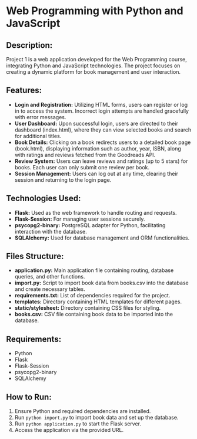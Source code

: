 # Web Programming with Python and JavaScript

## Description:
Project 1 is a web application developed for the Web Programming course, integrating Python and JavaScript technologies. The project focuses on creating a dynamic platform for book management and user interaction.

## Features:
- **Login and Registration:** Utilizing HTML forms, users can register or log in to access the system. Incorrect login attempts are handled gracefully with error messages.
- **User Dashboard:** Upon successful login, users are directed to their dashboard (index.html), where they can view selected books and search for additional titles.
- **Book Details:** Clicking on a book redirects users to a detailed book page (book.html), displaying information such as author, year, ISBN, along with ratings and reviews fetched from the Goodreads API.
- **Review System:** Users can leave reviews and ratings (up to 5 stars) for books. Each user can only submit one review per book.
- **Session Management:** Users can log out at any time, clearing their session and returning to the login page.

## Technologies Used:
- **Flask:** Used as the web framework to handle routing and requests.
- **Flask-Session:** For managing user sessions securely.
- **psycopg2-binary:** PostgreSQL adapter for Python, facilitating interaction with the database.
- **SQLAlchemy:** Used for database management and ORM functionalities.

## Files Structure:
- **application.py:** Main application file containing routing, database queries, and other functions.
- **import.py:** Script to import book data from books.csv into the database and create necessary tables.
- **requirements.txt:** List of dependencies required for the project.
- **templates:** Directory containing HTML templates for different pages.
- **static/stylesheet:** Directory containing CSS files for styling.
- **books.csv:** CSV file containing book data to be imported into the database.

## Requirements:
- Python
- Flask
- Flask-Session
- psycopg2-binary
- SQLAlchemy

## How to Run:
1. Ensure Python and required dependencies are installed.
2. Run `python import.py` to import book data and set up the database.
3. Run `python application.py` to start the Flask server.
4. Access the application via the provided URL.
